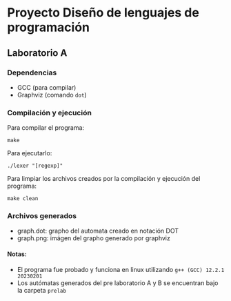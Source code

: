 # Proyecto Diseño de lenguajes de programación

## Laboratorio A

### Dependencias
* GCC (para compilar)
* Graphviz (comando `dot`)

### Compilación y ejecución
Para compilar el programa:  
```
make
```
Para ejecutarlo:  
```
./lexer "[regexp]"
```
Para limpiar los archivos creados por la compilación y ejecución del programa:  
```
make clean
```
### Archivos generados
* graph.dot: grapho del automata creado en notación DOT
* graph.png: imágen del grapho generado por graphviz

#### Notas:
* El programa fue probado y funciona en linux utilizando `g++ (GCC) 12.2.1 20230201`
* Los autómatas generados del pre laboratorio A y B se encuentran bajo la carpeta `prelab`
